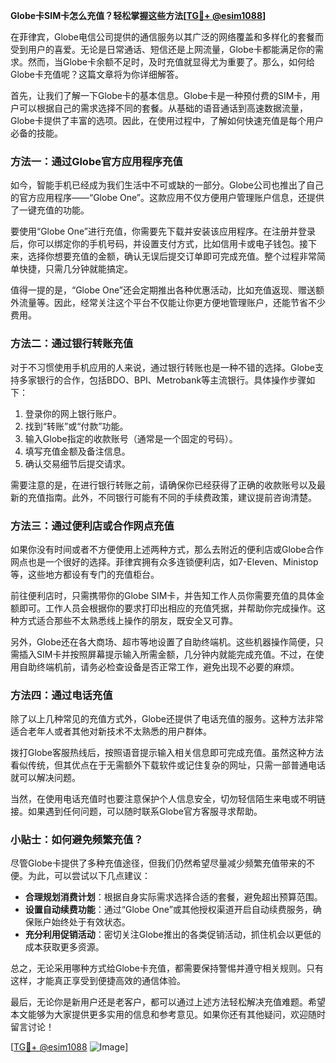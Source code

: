 **Globe卡SIM卡怎么充值？轻松掌握这些方法[[TG💪+ @esim1088](https://t.me/s/esim1088)]**

在菲律宾，Globe电信公司提供的通信服务以其广泛的网络覆盖和多样化的套餐而受到用户的喜爱。无论是日常通话、短信还是上网流量，Globe卡都能满足你的需求。然而，当Globe卡余额不足时，及时充值就显得尤为重要了。那么，如何给Globe卡充值呢？这篇文章将为你详细解答。

首先，让我们了解一下Globe卡的基本信息。Globe卡是一种预付费的SIM卡，用户可以根据自己的需求选择不同的套餐。从基础的语音通话到高速数据流量，Globe卡提供了丰富的选项。因此，在使用过程中，了解如何快速充值是每个用户必备的技能。

### 方法一：通过Globe官方应用程序充值

如今，智能手机已经成为我们生活中不可或缺的一部分。Globe公司也推出了自己的官方应用程序——“Globe One”。这款应用不仅方便用户管理账户信息，还提供了一键充值的功能。

要使用“Globe One”进行充值，你需要先下载并安装该应用程序。在注册并登录后，你可以绑定你的手机号码，并设置支付方式，比如信用卡或电子钱包。接下来，选择你想要充值的金额，确认无误后提交订单即可完成充值。整个过程非常简单快捷，只需几分钟就能搞定。

值得一提的是，“Globe One”还会定期推出各种优惠活动，比如充值返现、赠送额外流量等。因此，经常关注这个平台不仅能让你更方便地管理账户，还能节省不少费用。

### 方法二：通过银行转账充值

对于不习惯使用手机应用的人来说，通过银行转账也是一种不错的选择。Globe支持多家银行的合作，包括BDO、BPI、Metrobank等主流银行。具体操作步骤如下：

1. 登录你的网上银行账户。
2. 找到“转账”或“付款”功能。
3. 输入Globe指定的收款账号（通常是一个固定的号码）。
4. 填写充值金额及备注信息。
5. 确认交易细节后提交请求。

需要注意的是，在进行银行转账之前，请确保你已经获得了正确的收款账号以及最新的充值指南。此外，不同银行可能有不同的手续费政策，建议提前咨询清楚。

### 方法三：通过便利店或合作网点充值

如果你没有时间或者不方便使用上述两种方式，那么去附近的便利店或Globe合作网点也是一个很好的选择。菲律宾拥有众多连锁便利店，如7-Eleven、Ministop等，这些地方都设有专门的充值柜台。

前往便利店时，只需携带你的Globe SIM卡，并告知工作人员你需要充值的具体金额即可。工作人员会根据你的要求打印出相应的充值凭据，并帮助你完成操作。这种方式适合那些不太熟悉线上操作的朋友，既安全又可靠。

另外，Globe还在各大商场、超市等地设置了自助终端机。这些机器操作简便，只需插入SIM卡并按照屏幕提示输入所需金额，几分钟内就能完成充值。不过，在使用自助终端机前，请务必检查设备是否正常工作，避免出现不必要的麻烦。

### 方法四：通过电话充值

除了以上几种常见的充值方式外，Globe还提供了电话充值的服务。这种方法非常适合老年人或者其他对新技术不太熟悉的用户群体。

拨打Globe客服热线后，按照语音提示输入相关信息即可完成充值。虽然这种方法看似传统，但其优点在于无需额外下载软件或记住复杂的网址，只需一部普通电话就可以解决问题。

当然，在使用电话充值时也要注意保护个人信息安全，切勿轻信陌生来电或不明链接。如果遇到任何问题，可以随时联系Globe官方客服寻求帮助。

### 小贴士：如何避免频繁充值？

尽管Globe卡提供了多种充值途径，但我们仍然希望尽量减少频繁充值带来的不便。为此，可以尝试以下几点建议：

- **合理规划消费计划**：根据自身实际需求选择合适的套餐，避免超出预算范围。
- **设置自动续费功能**：通过“Globe One”或其他授权渠道开启自动续费服务，确保账户始终处于有效状态。
- **充分利用促销活动**：密切关注Globe推出的各类促销活动，抓住机会以更低的成本获取更多资源。

总之，无论采用哪种方式给Globe卡充值，都需要保持警惕并遵守相关规则。只有这样，才能真正享受到便捷高效的通信体验。

最后，无论你是新用户还是老客户，都可以通过上述方法轻松解决充值难题。希望本文能够为大家提供更多实用的信息和参考意见。如果你还有其他疑问，欢迎随时留言讨论！

[[TG💪+ @esim1088](https://t.me/s/esim1088) ![Image](https://i.postimg.cc/4NQfJmqS/Snipaste-2025-05-13-00-14-12.png)]
